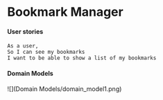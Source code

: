 # Bookmark Manager

#### User stories

```
As a user,
So I can see my bookmarks
I want to be able to show a list of my bookmarks
```

#### Domain Models

![](Domain Models/domain_model1.png)